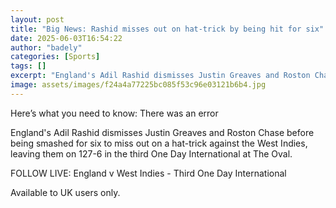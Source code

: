 ```yaml
---
layout: post
title: "Big News: Rashid misses out on hat-trick by being hit for six"
date: 2025-06-03T16:54:22
author: "badely"
categories: [Sports]
tags: []
excerpt: "England's Adil Rashid dismisses Justin Greaves and Roston Chase before being smashed for six to miss out on a hat-trick against the West Indies, leavi"
image: assets/images/f24a4a77225bc085f53c96e03121b6b4.jpg
---
```


Here’s what you need to know: There was an error

England's Adil Rashid dismisses Justin Greaves and Roston Chase before being smashed for six to miss out on a hat-trick against the West Indies, leaving them on 127-6 in the third One Day International at The Oval.

FOLLOW LIVE: England v West Indies - Third One Day International

Available to UK users only.

